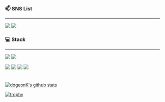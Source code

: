 <h3> 📫 SNS List  </h3>
<hr>

<p>
  <a href="https://morethan-dogeon.vercel.app/" target="_blank"><img src="https://img.shields.io/badge/Notion-000000?style=for-the-badge&logo=Notion&logoColor=white"/></a>
  <a href="https://www.instagram.com/dogeon._.b/" target="_blank"><img src="https://img.shields.io/badge/Instagram-E4405F?style=for-the-badge&logo=instagram&logoColor=white"/></a>
</p>

<h3> 💻 Stack </h3>
<hr>
<p>
  <img src="https://img.shields.io/badge/Python-3776AB?style=for-the-badge&logo=python&logoColor=white">
  <img src="https://img.shields.io/badge/Java-ED8B00?style=for-the-badge&logo=java&logoColor=white">
</p>


<p>
  <img src="https://img.shields.io/badge/django-092E20?style=for-the-badge&logo=django&logoColor=white">
  <img src="https://img.shields.io/badge/spring-6DB33F?style=for-the-badge&logo=spring&logoColor=white">
  <img src="https://img.shields.io/badge/mysql-4479A1?style=for-the-badge&logo=mysql&logoColor=white"> 
  <img src="https://img.shields.io/badge/mariaDB-003545?style=for-the-badge&logo=mariaDB&logoColor=white">
</p>

#

<!--
![dogeonK's github stats](https://github-readme-stats.vercel.app/api?username=dogeonK&show_icons=true&theme=tokyonight)
-->
[![dogeonK's github stats](https://github-readme-stats.vercel.app/api/top-langs/?username=dogeonK&show_icons=true&hide_border=true&title_color=004386&icon_color=004386&layout=compact)](https://github.com/dogeonK)

[![trophy](https://github-profile-trophy.vercel.app/?username=dogeonK&row=1)](https://github.com/ryo-ma/github-profile-trophy)
<!--
**dogeonK/dogeonK** is a ✨ _special_ ✨ repository because its `README.md` (this file) appears on your GitHub profile.

Here are some ideas to get you started:

- 🔭 I’m currently working on ...
- 🌱 I’m currently learning ...
- 👯 I’m looking to collaborate on ...
- 🤔 I’m looking for help with ...
- 💬 Ask me about ...
- 📫 How to reach me: ...
- 😄 Pronouns: ...
- ⚡ Fun fact: ...
-->
